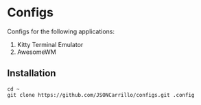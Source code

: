 # Configs
Configs for the following applications: 
 1. Kitty Terminal Emulator
 2. AwesomeWM

## Installation
    cd ~
    git clone https://github.com/JSONCarrillo/configs.git .config
